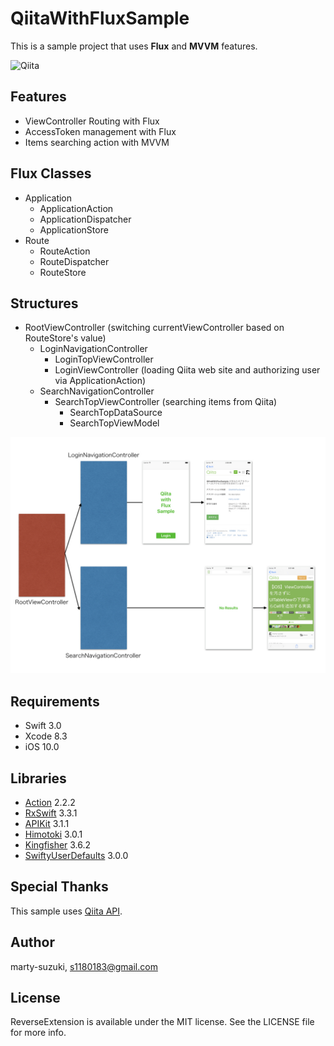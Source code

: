 # QiitaWithFluxSample

This is a sample project that uses **Flux** and **MVVM** features.

![Qiita](./Images/Qiita.gif)

## Features

- ViewController Routing with Flux
- AccessToken management with Flux
- Items searching action with MVVM

## Flux Classes

- Application
  - ApplicationAction
  - ApplicationDispatcher
  - ApplicationStore
- Route
  - RouteAction
  - RouteDispatcher
  - RouteStore

## Structures

- RootViewController (switching currentViewController based on RouteStore's value)
  - LoginNavigationController
    - LoginTopViewController
    - LoginViewController (loading Qiita web site and authorizing user via ApplicationAction)
  - SearchNavigationController
    - SearchTopViewController (searching items from Qiita)
      - SearchTopDataSource
      - SearchTopViewModel

![structure](./Images/structure.jpeg)

## Requirements

- Swift 3.0
- Xcode 8.3
- iOS 10.0

## Libraries

- [Action](https://github.com/RxSwiftCommunity/Action) 2.2.2
- [RxSwift](https://github.com/ReactiveX/RxSwift) 3.3.1
- [APIKit](https://github.com/ishkawa/APIKit) 3.1.1
- [Himotoki](https://github.com/ikesyo/Himotoki) 3.0.1
- [Kingfisher](https://github.com/onevcat/Kingfisher) 3.6.2
- [SwiftyUserDefaults](https://github.com/radex/SwiftyUserDefaults) 3.0.0

## Special Thanks

This sample uses [Qiita API](https://qiita.com/api/v2/docs).

## Author

marty-suzuki, s1180183@gmail.com

## License

ReverseExtension is available under the MIT license. See the LICENSE file for more info.
